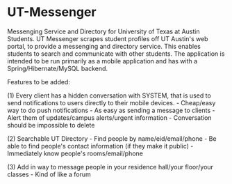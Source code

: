UT-Messenger
============

Messenging Service and Directory for University of Texas at Austin Students. UT Messenger scrapes student profiles off UT Austin's web portal, to provide a messenging and directory service. This enables students to search and communicate with other students. The application is intended to be run primarily as a mobile application and has with a Spring/Hibernate/MySQL backend.


Features to be added:

(1) Every client has a hidden conversation with SYSTEM, that is used to send notifications to users directly to their mobile devices.
	- Cheap/easy way to do push notifications
	- As easy as sending a message to clients
	- Alert them of updates/campus alerts/urgent information
	- Conversation should be impossible to delete
	
(2) Searchable UT Directory
	- Find people by name/eid/email/phone
	- Be able to find people's contact information (if they make it public)
	- Immediately know people's rooms/email/phone
	
(3) Add in way to message people in your residence hall/your floor/your classes
	- Kind of like a forum
